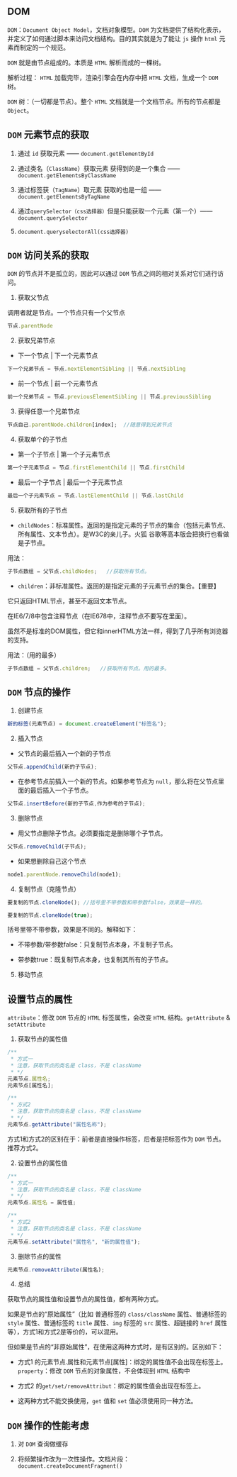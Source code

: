 ## DOM

`DOM`：`Document Object Model`，文档对象模型。`DOM` 为文档提供了结构化表示，并定义了如何通过脚本来访问文档结构。目的其实就是为了能让 `js` 操作 `html` 元素而制定的一个规范。

`DOM` 就是由节点组成的。本质是 `HTML` 解析而成的一棵树。

解析过程： `HTML` 加载完毕，渲染引擎会在内存中把 `HTML` 文档，生成一个 `DOM` 树。

`DOM` 树：（一切都是节点）。整个 `HTML` 文档就是一个文档节点。所有的节点都是 `Object`。

## `DOM` 元素节点的获取

1. 通过 `id` 获取元素 —— `document.getElementById`

2. 通过类名（`ClassName`）获取元素 获得到的是一个集合 —— `document.getElementsByClassName`

3. 通过标签获（`TagName`）取元素 获取的也是一组 —— `document.getElementsByTagName`

4. 通过`querySelector（css选择器）`但是只能获取一个元素（第一个）—— `document.querySelector`

5. `document.queryselectorAll(css选择器)`

## `DOM` 访问关系的获取

`DOM` 的节点并不是孤立的，因此可以通过 `DOM` 节点之间的相对关系对它们进行访问。

1. 获取父节点

调用者就是节点。一个节点只有一个父节点

```javaScript
节点.parentNode
```

2. 获取兄弟节点

- 下一个节点 | 下一个元素节点

```javaScript
下一个兄弟节点 = 节点.nextElementSibling || 节点.nextSibling
```

- 前一个节点 | 前一个元素节点

```javaScript
前一个兄弟节点 = 节点.previousElementSibling || 节点.previousSibling
```

3. 获得任意一个兄弟节点

```javaScript
节点自己.parentNode.children[index];  //随意得到兄弟节点
```

4. 获取单个的子节点

- 第一个子节点 | 第一个子元素节点

```javaScript
第一个子元素节点 = 节点.firstElementChild || 节点.firstChild
```

- 最后一个子节点 | 最后一个子元素节点

```javaScript
最后一个子元素节点 = 节点.lastElementChild || 节点.lastChild
```

5. 获取所有的子节点

- `childNodes`：标准属性。返回的是指定元素的子节点的集合（包括元素节点、所有属性、文本节点）。是W3C的亲儿子。火狐 谷歌等高本版会把换行也看做是子节点。

用法：

```javaScript
子节点数组 = 父节点.childNodes;   //获取所有节点。
```

- `children`：非标准属性。返回的是指定元素的子元素节点的集合。【重要】

它只返回HTML节点，甚至不返回文本节点。

在IE6/7/8中包含注释节点（在IE678中，注释节点不要写在里面）。

虽然不是标准的DOM属性，但它和innerHTML方法一样，得到了几乎所有浏览器的支持。

用法：（用的最多）

```javaScript
子节点数组 = 父节点.children;   //获取所有节点。用的最多。
```





## `DOM` 节点的操作

1. 创建节点

```javaScript
新的标签(元素节点) = document.createElement("标签名");
```

2. 插入节点

- 父节点的最后插入一个新的子节点

```javaScript
父节点.appendChild(新的子节点);
```

- 在参考节点前插入一个新的节点。如果参考节点为 `null`，那么将在父节点里面的最后插入一个子节点。

```javaScript
父节点.insertBefore(新的子节点,作为参考的子节点);
```

3. 删除节点

- 用父节点删除子节点。必须要指定是删除哪个子节点。

```javaScript
父节点.removeChild(子节点);
```

- 如果想删除自己这个节点

```javaScript
node1.parentNode.removeChild(node1);
```

4. 复制节点（克隆节点）

```javaScript
要复制的节点.cloneNode(); //括号里不带参数和带参数false，效果是一样的。

要复制的节点.cloneNode(true);
```

括号里带不带参数，效果是不同的。解释如下：

- 不带参数/带参数false：只复制节点本身，不复制子节点。

- 带参数true：既复制节点本身，也复制其所有的子节点。

5. 移动节点

## 设置节点的属性

`attribute`：修改 `DOM` 节点的 `HTML` 标签属性，会改变 `HTML` 结构。`getAttribute` & `setAttribute`

1. 获取节点的属性值

```javaScript
/**
 * 方式一
 * 注意，获取节点的类名是 class，不是 className
 * */ 
元素节点.属性名;
元素节点[属性名];

/**
 * 方式2
 * 注意，获取节点的类名是 class，不是 className
 * */ 
元素节点.getAttribute("属性名称");
```

方式1和方式2的区别在于：前者是直接操作标签，后者是把标签作为 `DOM` 节点。推荐方式2。

2. 设置节点的属性值

```javaScript
/**
 * 方式一
 * 注意，获取节点的类名是 class，不是 className
 * */ 
元素节点.属性名 = 属性值;

/**
 * 方式2
 * 注意，获取节点的类名是 class，不是 className
 * */ 
元素节点.setAttribute("属性名", "新的属性值");
```

3. 删除节点的属性

```javaScript
元素节点.removeAttribute(属性名);
```

4. 总结

获取节点的属性值和设置节点的属性值，都有两种方式。

如果是节点的“原始属性”（比如 普通标签的 `class/className` 属性、普通标签的 `style` 属性、普通标签的 `title` 属性、`img` 标签的 `src` 属性、超链接的 `href` 属性等），方式1和方式2是等价的，可以混用。

但如果是节点的“非原始属性”，在使用这两种方式时，是有区别的。区别如下：

- 方式1 的元素节点.属性和元素节点[属性]：绑定的属性值不会出现在标签上。`property`：修改 `DOM` 节点的对象属性，不会体现到 `HTML` 结构中

- 方式2 的`get/set/removeAttribut`：绑定的属性值会出现在标签上。

- 这两种方式不能交换使用，`get` 值和 `set` 值必须使用同一种方法。

## `DOM` 操作的性能考虑

1. 对 `DOM` 查询做缓存

2. 将频繁操作改为一次性操作。文档片段：`document.createDocumentFragment()`
